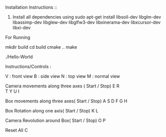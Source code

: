

Installation Instructions ::
 
1. Install all dependencies using 
sudo apt-get install libsoil-dev libglm-dev libassimp-dev libglew-dev libglfw3-dev libxinerama-dev libxcursor-dev libxi-dev


For Running 

mkdir build
cd build
cmake ..
make

./Hello-World


Instructions/Controls :

V : front view
B : side view
N : top view
M : normal view


Camera movements along three axes ( Start / Stop)
E R  
T Y 
U I

Box movements along three axes( Start / Stop)
A S
D F
G H 

Box Rotation along one axis( Start / Stop)
K L

Camera Revolution around Box( Start / Stop)
O P 


Reset All
C